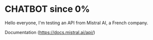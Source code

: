 # CHATBOT since 0%
Hello everyone, I'm testing an API from Mistral AI, a French company.

Documentation (https://docs.mistral.ai/api/)
